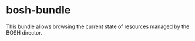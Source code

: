 # bosh-bundle

This bundle allows browsing the current state of resources managed by the BOSH director.

